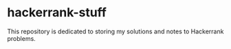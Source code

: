 # hackerrank-stuff
This repository is dedicated to storing my solutions and notes to Hackerrank problems.
